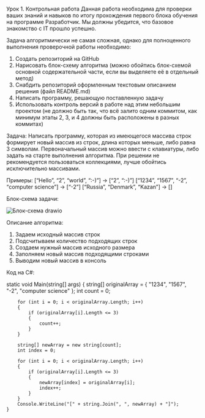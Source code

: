 Урок 1. Контрольная работа
Данная работа необходима для проверки ваших знаний и навыков по итогу прохождения первого блока обучения на программе Разработчик. Мы должны убедится, что базовое знакомство с IT прошло успешно.

Задача алгоритмически не самая сложная, однако для полноценного выполнения проверочной работы необходимо:

1. Создать репозиторий на GitHub
2. Нарисовать блок-схему алгоритма (можно обойтись блок-схемой основной содержательной части, если вы выделяете её в отдельный метод)
3. Снабдить репозиторий оформленным текстовым описанием решения (файл README.md)
4. Написать программу, решающую поставленную задачу
5. Использовать контроль версий в работе над этим небольшим проектом (не должно быть так, что всё залито одним коммитом, как минимум этапы 2, 3, и 4 должны быть расположены в разных коммитах)

Задача: Написать программу, которая из имеющегося массива строк формирует новый массив из строк, длина которых меньше, либо равна 3 символам. Первоначальный массив можно ввести с клавиатуры, либо задать на старте выполнения алгоритма. При решении не рекомендуется пользоваться коллекциями, лучше обойтись исключительно массивами.

Примеры:
[“Hello”, “2”, “world”, “:-)”] → [“2”, “:-)”]
[“1234”, “1567”, “-2”, “computer science”] → [“-2”]
[“Russia”, “Denmark”, “Kazan”] → []


Блок-схема задачи:


![Блок-схема drawio](https://github.com/miadenis/Finalwork/assets/157724243/0b417dc3-e1f3-4066-808b-c999e8827a71)


Описание алгоритма:
1. Задаем исходный массив строк
2. Подсчитываем количество подходящих строк
3. Создаем нужный массив исходного размера
4. Заполняем новый массив подходящими строками
5. Выводим новый массив в консоль


Код на С#:

  static void Main(string[] args)
    {
        string[] originalArray = { "1234", "1567", "-2", "computer science" };
        int count = 0;

        for (int i = 0; i < originalArray.Length; i++)
        {
            if (originalArray[i].Length <= 3)
            {
                count++;
            }
        }

        string[] newArray = new string[count];
        int index = 0;
        
        for (int i = 0; i < originalArray.Length; i++)
        {
            if (originalArray[i].Length <= 3)
            {
                newArray[index] = originalArray[i];
                index++;
            }
        }
        Console.WriteLine("[" + string.Join(", ", newArray) + "]");
    }